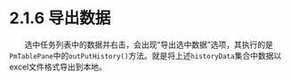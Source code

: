 # 2.1.6 导出数据

&#160; &#160; &#160; &#160;选中任务列表中的数据并右击，会出现“导出选中数据”选项，其执行的是`PmTablePane`中的`outPutHistory()`方法。就是将上述`historyData`集合中数据以excel文件格式导出到本地。